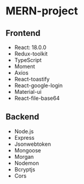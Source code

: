 # MERN-project

## Frontend
- React: 18.0.0
- Redux-toolkit
- TypeScript
- Moment
- Axios
- React-toastify
- React-google-login
- Material-ui
- React-file-base64

## Backend
- Node.js
- Express
- Jsonwebtoken
- Mongoose
- Morgan
- Nodemon
- Bcryptjs
- Cors
